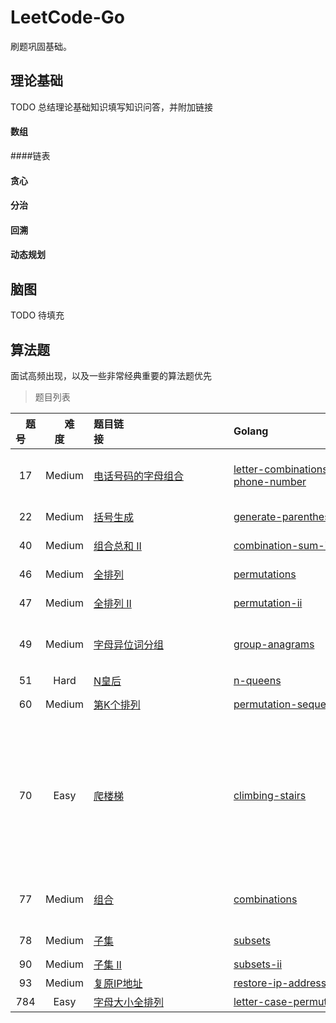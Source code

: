 # LeetCode-Go
刷题巩固基础。



## 理论基础

TODO 总结理论基础知识填写知识问答，并附加链接

#### 数组

####链表

#### 贪心

#### 分治

#### 回溯

#### 动态规划



## 脑图

TODO 待填充



## 算法题

面试高频出现，以及一些非常经典重要的算法题优先

> 题目列表

| &emsp;题号&emsp; | &emsp;难度&emsp; | 题目链接&emsp;&emsp;&emsp;&emsp;&emsp;&emsp;&emsp;&emsp;&emsp;&emsp;&emsp;&emsp; | Golang&emsp;&emsp;&emsp;&emsp;&emsp;&emsp;&emsp;&emsp;&emsp;&emsp;&emsp;&emsp; | 标签                         |
| :--------------: | :--------------: | :----------------------------------------------------------- | :----------------------------------------------------------- | ---------------------------- |
|        17        |        Medium        | [电话号码的字母组合](https://leetcode-cn.com/problems/letter-combinations-of-a-phone-number/) | [letter-combinations-of-a-phone-number](https://github.com/shijiaxiong/LeetCode-Go/blob/master/go/0017.letter-combinations-of-a-phone-number/letter-combinations-of-a-phone-number.go) | `队列 回溯`                  |
|        22        |        Medium        | [括号生成](https://leetcode-cn.com/problems/generate-parentheses/) | [generate-parentheses](https://github.com/shijiaxiong/LeetCode-Go/blob/master/go/0022.generate-parentheses/generate-parentheses.go) | `回溯`                       |
| 40 | Medium | [组合总和 II](https://leetcode-cn.com/problems/combination-sum-ii/) | [combination-sum-ii](https://github.com/shijiaxiong/LeetCode-Go/blob/master/go/0022.generate-parentheses/combination-sum-ii.go) | `回溯` |
|        46        |        Medium        | [全排列](https://leetcode-cn.com/problems/permutations/)     | [permutations](https://github.com/shijiaxiong/LeetCode-Go/blob/master/go/0046.permutations/permutations.go) | `回溯`                       |
|        47        |        Medium        | [全排列 II](https://leetcode-cn.com/problems/permutations-ii/) | [permutation-ii](https://github.com/shijiaxiong/LeetCode-Go/blob/master/go/0047.permutations-ii/permutations-ii.go) | `回溯`                       |
|        49        |        Medium        | [字母异位词分组](https://leetcode-cn.com/problems/group-anagrams/) | [group-anagrams](https://github.com/shijiaxiong/LeetCode-Go/blob/master/go/0049.group-anagrams/group-anagrams.go) | `排序` `哈希`                |
| 51 | Hard | [N皇后](https://leetcode-cn.com/problems/n-queens/) | [n-queens](https://github.com/shijiaxiong/LeetCode-Go/blob/master/go/0049.group-anagrams/group-anagrams.go) |  |
| 60 | Medium | [第K个排列](https://leetcode-cn.com/problems/permutation-sequence/) | [permutation-sequence](https://github.com/shijiaxiong/LeetCode-Go/blob/master/go/0060.permutation-sequence/permutation-sequence.go) | `递归` |
|        70        |        Easy     | [爬楼梯](https://leetcode-cn.com/problems/climbing-stairs/)  | [climbing-stairs](https://github.com/shijiaxiong/LeetCode-Go/blob/master/go/0070.climbing-stairs/climb_stairs.go) | `递归 动态规划 斐波那契数列` |
|        77        |        Medium        | [组合](https://leetcode-cn.com/problems/combinations/)       | [combinations](https://github.com/shijiaxiong/LeetCode-Go/blob/master/go/0077.combinations/combinations.go) | `回溯` `剪枝`                 |
| 78 | Medium | [子集](https://leetcode-cn.com/problems/subsets/) | [subsets](https://github.com/shijiaxiong/LeetCode-Go/blob/master/go/0078.subsets/subsets.go) | `枚举` |
| 90 | Medium | [子集 II](https://leetcode-cn.com/problems/subsets-ii/) | [subsets-ii](https://github.com/shijiaxiong/LeetCode-Go/blob/master/go/0090.subsets-ii/subsets-ii.go) |  |
| 93 | Medium | [复原IP地址](https://leetcode-cn.com/problems/restore-ip-addresses/) | [restore-ip-addresses](https://github.com/shijiaxiong/LeetCode-Go/blob/master/go/0093.restore-ip-addresses/restore-ip-addresses.go) |  |
| 784 | Easy | [字母大小全排列](https://leetcode-cn.com/problems/letter-case-permutation/) | [letter-case-permutation](https://github.com/shijiaxiong/LeetCode-Go/blob/master/go/0783.letter-case-permutation/letter-case-permutation.go) |  |

